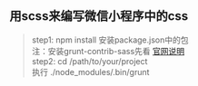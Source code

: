 ## 用scss来编写微信小程序中的css

> step1: npm install 安装package.json中的包 <br/>
  注：安装grunt-contrib-sass先看 [官网说明](https://www.npmjs.com/package/grunt-contrib-sass) <br/>
  step2: cd /path/to/your/project <br/> 执行  ./node_modules/.bin/grunt